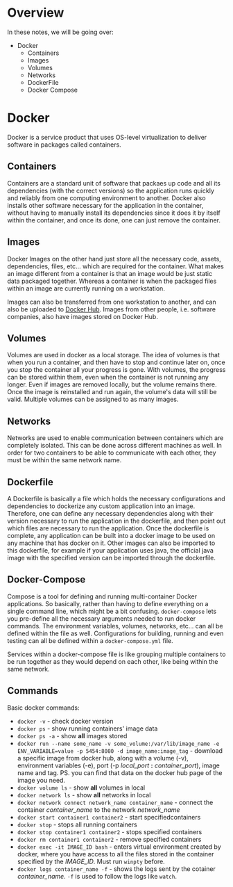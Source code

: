 # Overview
In these notes, we will be going over:
- Docker
  - Containers
  - Images
  - Volumes
  - Networks
  - DockerFile
  - Docker Compose


# Docker
Docker is a service product that uses OS-level virtualization to deliver software in packages called containers.

## Containers
Containers are a standard unit of software that packaes up code and all its dependencies (with the correct versions) so the application runs quickly and reliably from one computing environment to another. Docker also installs other software necessary for the application in the container, without having to manually install its dependencies since it does it by itself within the container, and once its done, one can just remove the container.

## Images
Docker Images on the other hand just store all the necessary code, assets, dependencies, files, etc... which are required for the container. What makes an image different from a container is that an image would be just static data packaged together. Whereas a container is when the packaged files within an image are currently running on a workstation.

Images can also be transferred from one workstation to another, and can also be uploaded to [Docker Hub](https://hub.docker.com/). Images from other people, i.e. software companies, also have images stored on Docker Hub.

## Volumes
Volumes are used in docker as a local storage. The idea of volumes is that when you run a container, and then have to stop and continue later on, once you stop the container all your progress is gone. With volumes, the progress can be stored within them, even when the container is not running any longer. Even if images are removed locally, but the volume remains there. Once the image is reinstalled and run again, the volume's data will still be valid. Multiple volumes can be assigned to as many images.

## Networks
Networks are used to enable communication between containers which are completely isolated. This can be done across different machines as well. In order for two containers to be able to communicate with each other, they must be within the same network name.

## Dockerfile
A Dockerfile is basically a file which holds the necessary configurations and dependencies to dockerize any custom application into an image. Therefore, one can define any necessary dependencies along with their version necessary to run the application in the dockerfile, and then point out which files are necessary to run the application. Once the dockerfile is complete, any application can be built into a docker image to be used on any machine that has docker on it. Other images can also be imported to this dockerfile, for example if your application uses java, the official java image with the specified version can be imported through the dockerfile.

## Docker-Compose
Compose is a tool for defining and running multi-container Docker applications. So basically, rather than having to define everything on a single command line, which might be a bit confusing. `docker-compose` lets you pre-define all the necessary arguments needed to run docker commands. The environment variables, volumes, networks, etc... can all be defined within the file as well. Configurations for building, running and even testing can all be defined within a `docker-compose.yml` file.

Services within a docker-compose file is like grouping multiple containers to be run together as they would depend on each other, like being within the same network.

## Commands
Basic docker commands:
- `docker -v` - check docker version
- `docker ps` - show running containers' image data
- `docker ps -a` - show __all__ images stored
- `docker run --name some_name -v some_volume:/var/lib/image_name -e ENV_VARIABLE=value -p 5454:8080 -d image_name:image_tag` - download a specific image from docker hub, along with a volume (-v), environment variables (-e), port (-p _local_port_ __:__ _container_port_), image name and tag. PS. you can find that data on the docker hub page of the image you need.
- `docker volume ls` - show __all__ volumes in local
- `docker network ls` - show __all__ networks in local
- `docker network connect network_name container_name` - connect the container _container_name_ to the network _network_name_
- `docker start container1 container2` - start specifiedcontainers
- `docker stop` - stops all running containers
- `docker stop container1 container2` - stops specified containers
- `docker rm container1 container2` - remove specified containers
- `docker exec -it IMAGE_ID bash` - enters virtual environment created by docker, where you have access to all the files stored in the container specified by the _IMAGE_ID_. Must run `winpty` before.
- `docker logs container_name -f` - shows the logs sent by the cotainer _container_name_. `-f` is used to follow the logs like `watch`.
